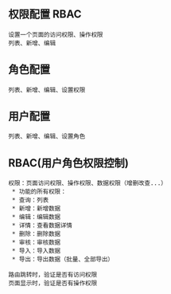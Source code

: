## 权限配置 RBAC
```
设置一个页面的访问权限、操作权限
列表、新增、编辑
```

## 角色配置
```
列表、新增、编辑、设置权限
```

## 用户配置
```
列表、新增、编辑、设置角色
```

## RBAC(用户角色权限控制)
```
权限：页面访问权限、操作权限、数据权限（增删改查...）
 * 功能的所有权限：
 * 查询：列表
 * 新增：新增数据
 * 编辑：编辑数据
 * 详情：查看数据详情
 * 删除：删除数据
 * 审核：审核数据
 * 导入：导入数据
 * 导出：导出数据（批量、全部导出）
```

```
路由跳转时，验证是否有访问权限
页面显示时，验证是否有操作权限
```
